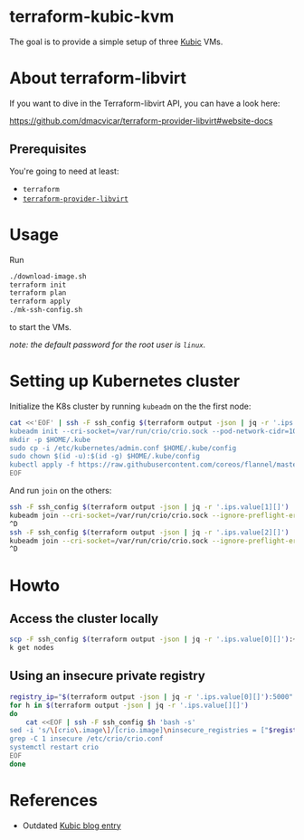 # terraform-kubic-kvm

The goal is to provide a simple setup of three [Kubic](https://kubic.opensuse.org/) VMs.

# About terraform-libvirt

If you want to dive in the Terraform-libvirt API, you can have a look here:

https://github.com/dmacvicar/terraform-provider-libvirt#website-docs

## Prerequisites

You're going to need at least:

* `terraform`
* [`terraform-provider-libvirt`](https://github.com/dmacvicar/terraform-provider-libvirt)


# Usage

Run 

```bash
./download-image.sh
terraform init
terraform plan
terraform apply
./mk-ssh-config.sh
```
    
to start the VMs.

*note: the default password for the root user is `linux`.*

# Setting up Kubernetes cluster

Initialize the K8s cluster by running `kubeadm` on the the first node:

```bash
cat <<'EOF' | ssh -F ssh_config $(terraform output -json | jq -r '.ips.value[0][]') 'bash -s'
kubeadm init --cri-socket=/var/run/crio/crio.sock --pod-network-cidr=10.244.0.0/16 --ignore-preflight-errors=NumCPU
mkdir -p $HOME/.kube
sudo cp -i /etc/kubernetes/admin.conf $HOME/.kube/config
sudo chown $(id -u):$(id -g) $HOME/.kube/config
kubectl apply -f https://raw.githubusercontent.com/coreos/flannel/master/Documentation/kube-flannel.yml
EOF
```
    
And run `join` on the others:

```bash
ssh -F ssh_config $(terraform output -json | jq -r '.ips.value[1][]')
kubeadm join --cri-socket=/var/run/crio/crio.sock --ignore-preflight-errors=NumCPU ....
^D
ssh -F ssh_config $(terraform output -json | jq -r '.ips.value[2][]')
kubeadm join --cri-socket=/var/run/crio/crio.sock --ignore-preflight-errors=NumCPU ....
^D
```

# Howto

## Access the cluster locally

```bash
scp -F ssh_config $(terraform output -json | jq -r '.ips.value[0][]'):~/.kube/config ~/.kube/config
k get nodes
```
    
## Using an insecure private registry

```bash
registry_ip="$(terraform output -json | jq -r '.ips.value[0][]'):5000"  # or another IO
for h in $(terraform output -json | jq -r '.ips.value[][]')
do
    cat <<EOF | ssh -F ssh_config $h 'bash -s'
sed -i 's/\[crio\.image\]/[crio.image]\ninsecure_registries = ["$registry_ip"]/g' /etc/crio/crio.conf
grep -C 1 insecure /etc/crio/crio.conf
systemctl restart crio
EOF
done
 ```
 
# References

 * Outdated [Kubic blog entry](https://kubic.opensuse.org/blog/2018-08-20-kubeadm-intro/)
